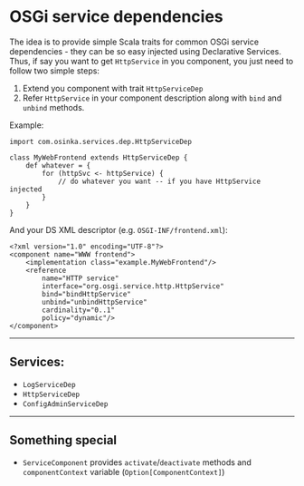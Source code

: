 # OSGi service dependencies

The idea is to provide simple Scala traits for common OSGi service dependencies -
they can be so easy injected using Declarative Services. Thus, if say you want
to get `HttpService` in you component, you just need to follow two simple steps:

1. Extend you component with trait `HttpServiceDep`
2. Refer `HttpService` in your component description along with `bind` and
   `unbind` methods.

Example:

    import com.osinka.services.dep.HttpServiceDep

    class MyWebFrontend extends HttpServiceDep {
        def whatever = {
            for (httpSvc <- httpService) {
                // do whatever you want -- if you have HttpService injected
            }
        }
    }

And your DS XML descriptor (e.g. `OSGI-INF/frontend.xml`):

    <?xml version="1.0" encoding="UTF-8"?>
    <component name="WWW frontend">
        <implementation class="example.MyWebFrontend"/>
        <reference
            name="HTTP service"
            interface="org.osgi.service.http.HttpService"
            bind="bindHttpService"
            unbind="unbindHttpService"
            cardinality="0..1"
            policy="dynamic"/>
    </component>

* * * *
## Services:
* `LogServiceDep`
* `HttpServiceDep`
* `ConfigAdminServiceDep`

* * * *
## Something special
* `ServiceComponent` provides `activate`/`deactivate` methods and
  `componentContext` variable (`Option[ComponentContext]`)